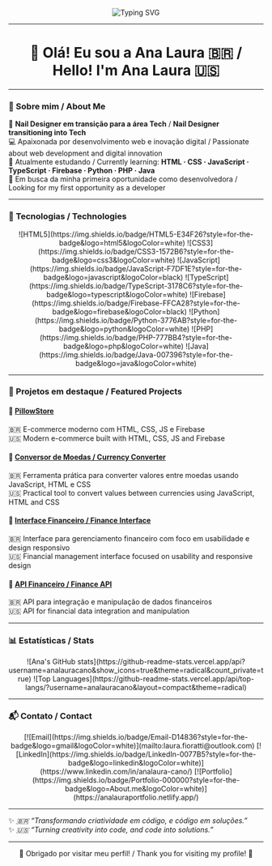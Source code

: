<p align="center">
  <img src="https://readme-typing-svg.herokuapp.com?font=Fira+Code&size=32&duration=3000&color=00FFAB&center=true&vCenter=true&width=800&lines=Hi+there!+I'm+Ana+Laura+%F0%9F%91%8B;Turning+creativity+into+code!+%F0%9F%92%BB" alt="Typing SVG"/>
</p>

---

<div align="center">

# 👋 Olá! Eu sou a Ana Laura 🇧🇷 / Hello! I'm Ana Laura 🇺🇸
</div>

---

### 🌟 Sobre mim / About Me
💅 **Nail Designer em transição para a área Tech** / **Nail Designer transitioning into Tech**  
💻 Apaixonada por desenvolvimento web e inovação digital / Passionate about web development and digital innovation  
🌱 Atualmente estudando / Currently learning: **HTML · CSS · JavaScript · TypeScript · Firebase · Python · PHP · Java**  
🎯 Em busca da minha primeira oportunidade como desenvolvedora / Looking for my first opportunity as a developer  

---

### 🚀 Tecnologias / Technologies
<p align="center">
  ![HTML5](https://img.shields.io/badge/HTML5-E34F26?style=for-the-badge&logo=html5&logoColor=white)
  ![CSS3](https://img.shields.io/badge/CSS3-1572B6?style=for-the-badge&logo=css3&logoColor=white)
  ![JavaScript](https://img.shields.io/badge/JavaScript-F7DF1E?style=for-the-badge&logo=javascript&logoColor=black)
  ![TypeScript](https://img.shields.io/badge/TypeScript-3178C6?style=for-the-badge&logo=typescript&logoColor=white)
  ![Firebase](https://img.shields.io/badge/Firebase-FFCA28?style=for-the-badge&logo=firebase&logoColor=black)
  ![Python](https://img.shields.io/badge/Python-3776AB?style=for-the-badge&logo=python&logoColor=white)
  ![PHP](https://img.shields.io/badge/PHP-777BB4?style=for-the-badge&logo=php&logoColor=white)
  ![Java](https://img.shields.io/badge/Java-007396?style=for-the-badge&logo=java&logoColor=white)
</p>

---

### 📌 Projetos em destaque / Featured Projects

#### 🛒 [PillowStore](https://github.com/analauracano/pillow-ecommerce)
🇧🇷 E-commerce moderno com HTML, CSS, JS e Firebase  
🇺🇸 Modern e-commerce built with HTML, CSS, JS and Firebase  

#### 💱 [Conversor de Moedas / Currency Converter](https://github.com/analauracano/CONVERSOR-DE-MOEDAS)
🇧🇷 Ferramenta prática para converter valores entre moedas usando JavaScript, HTML e CSS  
🇺🇸 Practical tool to convert values between currencies using JavaScript, HTML and CSS  

#### 💼 [Interface Financeiro / Finance Interface](https://github.com/analauracano/INTERFACE-FINANCEIRO)
🇧🇷 Interface para gerenciamento financeiro com foco em usabilidade e design responsivo  
🇺🇸 Financial management interface focused on usability and responsive design  

#### 🔗 [API Financeiro / Finance API](https://github.com/analauracano/API-FINANCEIRO)
🇧🇷 API para integração e manipulação de dados financeiros  
🇺🇸 API for financial data integration and manipulation  

---

### 📊 Estatísticas / Stats
<p align="center">
  ![Ana's GitHub stats](https://github-readme-stats.vercel.app/api?username=analauracano&show_icons=true&theme=radical&count_private=true)  
  ![Top Languages](https://github-readme-stats.vercel.app/api/top-langs/?username=analauracano&layout=compact&theme=radical)
</p>

---

### 📬 Contato / Contact
<p align="center">
  [![Email](https://img.shields.io/badge/Email-D14836?style=for-the-badge&logo=gmail&logoColor=white)](mailto:laura.fioratti@outlook.com)
  [![LinkedIn](https://img.shields.io/badge/LinkedIn-0077B5?style=for-the-badge&logo=linkedin&logoColor=white)](https://www.linkedin.com/in/analaura-cano/)
  [![Portfolio](https://img.shields.io/badge/Portfolio-000000?style=for-the-badge&logo=About.me&logoColor=white)](https://analauraportfolio.netlify.app/)
</p>

---

✨ *🇧🇷 “Transformando criatividade em código, e código em soluções.”*  
✨ *🇺🇸 “Turning creativity into code, and code into solutions.”*

---

<p align="center">
  🌈 Obrigado por visitar meu perfil! / Thank you for visiting my profile! 🌈
</p>

